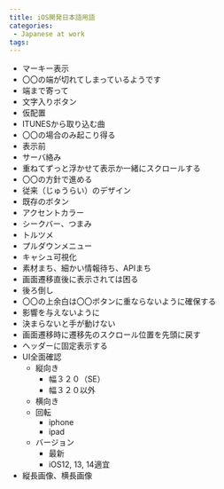 ```yaml
---
title: iOS開発日本語用語
categories:
 - Japanese at work
tags:
---
```


+ マーキー表示
+ 〇〇の端が切れてしまっているようです
+ 端まで寄って
+ 文字入りボタン
+ 仮配置
+ ITUNESから取り込む曲
+ 〇〇の場合のみ起こり得る
+ 表示前
+ サーバ絡み
+ 重ねてずっと浮かせて表示か一緒にスクロールする
+ 〇〇の方針で進める
+ 従来（じゅうらい）のデザイン
+ 既存のボタン
+ アクセントカラー
+ シークバー、つまみ
+ トルツメ
+ プルダウンメニュー
+ キャシュ可視化
+ 素材まち、細かい情報待ち、APIまち
+ 画面遷移直後に表示されては困る
+ 後ろ倒し
+ 〇〇の上余白は〇〇ボタンに重ならないように確保する
+ 影響を与えないように
+ 決まらないと手が動けない
+ 画面遷移時に遷移先のスクロール位置を先頭に戻す
+ ヘッダーに固定表示する
+ UI全面確認
  + 縦向き
    + 幅３２０（SE）
    + 幅３２０以外
  + 横向き
  + 回転
    + iphone
    + ipad
  + バージョン
    + 最新
    + iOS12, 13, 14適宜
+ 縦長画像、横長画像 
